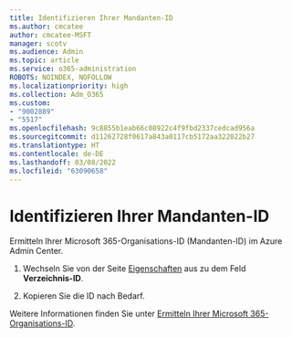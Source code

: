 ```yaml
---
title: Identifizieren Ihrer Mandanten-ID
ms.author: cmcatee
author: cmcatee-MSFT
manager: scotv
ms.audience: Admin
ms.topic: article
ms.service: o365-administration
ROBOTS: NOINDEX, NOFOLLOW
ms.localizationpriority: high
ms.collection: Adm_O365
ms.custom:
- "9002889"
- "5517"
ms.openlocfilehash: 9c8855b1eab66c08922c4f9fbd2337cedcad956a
ms.sourcegitcommit: d11262728f0617a843a0117cb5172aa322022b27
ms.translationtype: HT
ms.contentlocale: de-DE
ms.lasthandoff: 03/08/2022
ms.locfileid: "63090658"
---
```

# <a name="identify-your-tenant-id"></a>Identifizieren Ihrer Mandanten-ID

Ermitteln Ihrer Microsoft 365-Organisations-ID (Mandanten-ID) im Azure Admin Center.

1. Wechseln Sie von der Seite [Eigenschaften](https://aka.ms/AzurePropertiesPage) aus zu dem Feld **Verzeichnis-ID**.

2. Kopieren Sie die ID nach Bedarf.

Weitere Informationen finden Sie unter [Ermitteln Ihrer Microsoft 365-Organisations-ID](https://docs.microsoft.com/onedrive/find-your-office-365-tenant-id).
